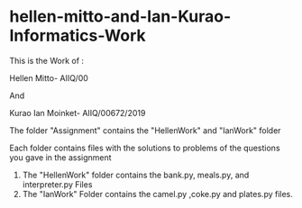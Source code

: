 # hellen-mitto-and-Ian-Kurao-Informatics-Work

This is the Work of :

Hellen Mitto-  AIIQ/00

And 

Kurao Ian Moinket- AIIQ/00672/2019

The folder "Assignment" contains the "HellenWork" and "IanWork" folder

Each folder contains files with the solutions to problems of the questions you gave in the assignment

1. The "HellenWork" folder contains the bank.py, meals.py, and interpreter.py Files
2. The "IanWork" Folder contains the camel.py ,coke.py and plates.py files.
